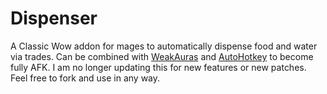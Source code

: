 # Dispenser

A Classic Wow addon for mages to automatically dispense food and water via trades.
Can be combined with [WeakAuras](https://www.curseforge.com/wow/addons/weakauras-2) and [AutoHotkey](https://www.autohotkey.com/) to become fully AFK.
I am no longer updating this for new features or new patches. Feel free to fork and use in any way.
